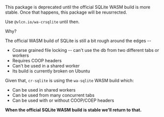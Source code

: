 This package is deprecated until the official SQLite WASM build is more stable. Once that happens, this package will be reusrrected.

Use `@vlcn.io/wa-crsqlite` until then.

Why?

The official WASM build of SQLite is still a bit rough around the edges --

- Coarse grained file locking -- can't use the db from two different tabs or workers
- Requires COOP headers
- Can't be used in a shared worker
- Its build is currently broken on Ubuntu

Given that, `cr-sqlite` is using the `wa-sqlite` WASM build which:

- Can be used in shared workers
- Can be used from many concurrent tabs
- Can be used with or without COOP/COEP headers

**When the official SQLite WASM build is stable we'll return to that.**
